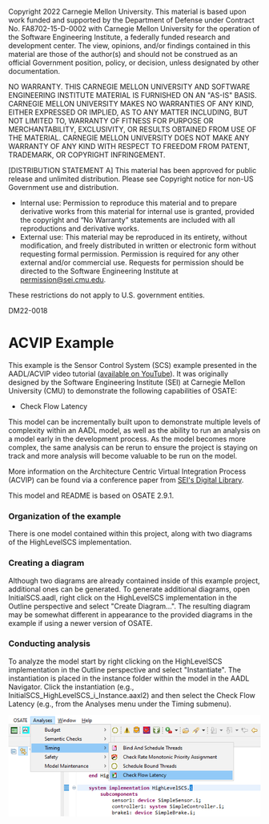 Copyright 2022 Carnegie Mellon University.
This material is based upon work funded and supported by the Department of
Defense under Contract No. FA8702-15-D-0002 with Carnegie Mellon University
for the operation of the Software Engineering Institute, a federally funded
research and development center.
The view, opinions, and/or findings contained in this material are those of
the author(s) and should not be construed as an official Government position,
policy, or decision, unless designated by other documentation.

NO WARRANTY. THIS CARNEGIE MELLON UNIVERSITY AND SOFTWARE ENGINEERING INSTITUTE
MATERIAL IS FURNISHED ON AN "AS-IS" BASIS. CARNEGIE MELLON UNIVERSITY MAKES NO
WARRANTIES OF ANY KIND, EITHER EXPRESSED OR IMPLIED, AS TO ANY MATTER INCLUDING,
BUT NOT LIMITED TO, WARRANTY OF FITNESS FOR PURPOSE OR MERCHANTABILITY,
EXCLUSIVITY, OR RESULTS OBTAINED FROM USE OF THE MATERIAL. CARNEGIE MELLON
UNIVERSITY DOES NOT MAKE ANY WARRANTY OF ANY KIND WITH RESPECT TO FREEDOM FROM
PATENT, TRADEMARK, OR COPYRIGHT INFRINGEMENT.

[DISTRIBUTION STATEMENT A] This material has been approved for public release
and unlimited distribution.  Please see Copyright notice for non-US Government
use and distribution.
* Internal use: Permission to reproduce this material and to prepare derivative
works from this material for internal use is granted, provided the copyright
and “No Warranty” statements are included with all reproductions and derivative
works.
* External use: This material may be reproduced in its entirety, without
modification, and freely distributed in written or electronic form without
requesting formal permission. Permission is required for any other external
and/or commercial use. Requests for permission should be directed to the
Software Engineering Institute at permission@sei.cmu.edu.

These restrictions do not apply to U.S. government entities.

DM22-0018

# ACVIP Example

This example is the Sensor Control System (SCS) example presented in the
AADL/ACVIP video tutorial ([available on YouTube](https://youtu.be/UQ9dWhLws-Q)).
It was originally designed by the Software Engineering Institute (SEI) at
Carnegie Mellon University (CMU) to demonstrate the following
capabilities of OSATE:

* Check Flow Latency

This model can be incrementally built upon to demonstrate multiple levels of
complexity within an AADL model, as well as the ability to run an analysis on
a model early in the development process. As the model becomes more complex,
the same analysis can be rerun to ensure the project is staying on track and 
more analysis will become valuable to be run on the model.

More information on the Architecture Centric Virtual Integration Process (ACVIP)
can be found via a conference paper from [SEI's Digital Library](https://resources.sei.cmu.edu/library/asset-view.cfm?assetid=634965). 

This model and README is based on OSATE 2.9.1.

### Organization of the example

There is one model contained within this project, along with two diagrams of 
the HighLevelSCS implementation. 

### Creating a diagram

Although two diagrams are already contained inside of this example project,
additional ones can be generated. To generate additional diagrams,
open InitialSCS.aadl, right click on the HighLevelSCS implementation in the
Outline perspective and select "Create Diagram...". The resulting diagram may
be somewhat different in appearance to the provided diagrams in the example if
using a newer version of OSATE.

### Conducting analysis

To analyze the model start by right clicking on the HighLevelSCS implementation
in the Outline perspective and select "Instantiate". The instantiation is placed
in the instance folder within the model in the AADL Navigator. Click the
instantiation (e.g., InitialSCS_HighLevelSCS_i_Instance.aaxl2) and then select
the Check Flow Latency (e.g., from the Analyses menu under the Timing submenu).

![png](images/CheckFlowLatency.png)
